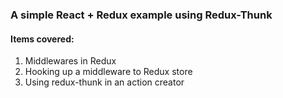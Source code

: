 ### A simple React + Redux example using Redux-Thunk

#### Items covered:
1. Middlewares in Redux
2. Hooking up a middleware to Redux store
3. Using redux-thunk in an action creator
